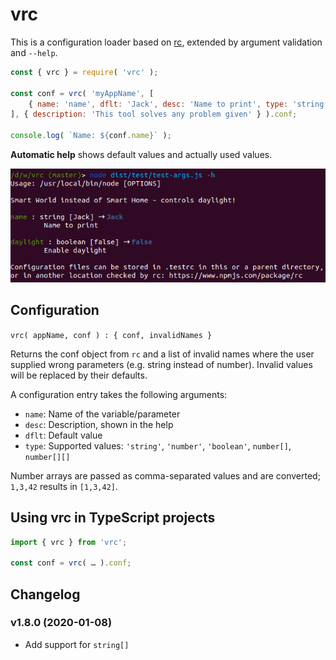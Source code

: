 # vrc

This is a configuration loader based on [rc](https://www.npmjs.com/package/rc),
extended by argument validation and `--help`.

```js
const { vrc } = require( 'vrc' );

const conf = vrc( 'myAppName', [
    { name: 'name', dflt: 'Jack', desc: 'Name to print', type: 'string' },
], { description: 'This tool solves any problem given' } ).conf;

console.log( `Name: ${conf.name}` );
```

**Automatic help** shows default values and actually used values.

![Help demo](help-demo.png)


## Configuration

`vrc( appName, conf ) : { conf, invalidNames }`

Returns the conf object from `rc` and a list of invalid names where the user supplied wrong parameters
(e.g. string instead of number). Invalid values will be replaced by their defaults. 

A configuration entry takes the following arguments:

* `name`: Name of the variable/parameter
* `desc`: Description, shown in the help
* `dflt`: Default value
* `type`: Supported values: `'string'`, `'number'`, `'boolean'`, `number[]`, `number[][]`

Number arrays are passed as comma-separated values and are converted; `1,3,42` results in `[1,3,42]`.


## Using vrc in TypeScript projects

```typescript
import { vrc } from 'vrc';

const conf = vrc( … ).conf;
```


## Changelog

### v1.8.0 (2020-01-08)

* Add support for `string[]`
